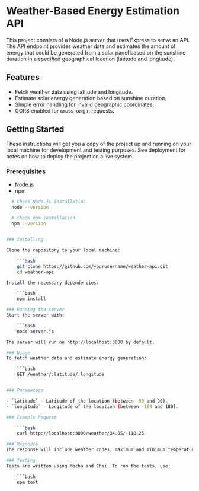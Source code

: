 # Weather-Based Energy Estimation API

This project consists of a Node.js server that uses Express to serve an API. The API endpoint provides weather data and estimates the amount of energy that could be generated from a solar panel based on the sunshine duration in a specified geographical location (latitude and longitude).

## Features

- Fetch weather data using latitude and longitude.
- Estimate solar energy generation based on sunshine duration.
- Simple error handling for invalid geographic coordinates.
- CORS enabled for cross-origin requests.

## Getting Started

These instructions will get you a copy of the project up and running on your local machine for development and testing purposes. See deployment for notes on how to deploy the project on a live system.

### Prerequisites

- Node.js
- npm

```bash
  # Check Node.js installation
  node --version
  
  # Check npm installation
  npm --version


### Installing

Clone the repository to your local machine:

    ```bash
    git clone https://github.com/yourusername/weather-api.git
    cd weather-api

Install the necessary dependencies:

    ```bash
    npm install

### Running the server
Start the server with:

    ```bash
    node server.js

The server will run on http://localhost:3000 by default.

### Usage
To fetch weather data and estimate energy generation:

    ```bash
    GET /weather/:latitude/:longitude


### Parameters

- `latitude` - Latitude of the location (between -90 and 90).
- `longitude` - Longitude of the location (between -180 and 180).

### Example Request

    ```bash
    curl http://localhost:3000/weather/34.05/-118.25

### Response
The response will include weather codes, maximum and minimum temperatures, and estimated energy generated based on the sunshine duration.

### Testing
Tests are written using Mocha and Chai. To run the tests, use:

    ```bash
    npm test
